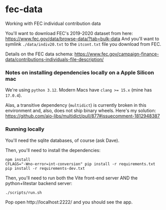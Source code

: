 # fec-data

Working with FEC individual contribution data

You'll want to download FEC's 2019-2020 dataset from here: https://www.fec.gov/data/browse-data/?tab=bulk-data
And you'll want to symlink `./data/indiv20.txt` to the `itcont.txt` file you download from FEC.

Details on the FEC data schema: https://www.fec.gov/campaign-finance-data/contributions-individuals-file-description/

### Notes on installing dependencies locally on a Apple Silicon mac

We're using `python 3.12`. Modern Macs have `clang >= 15.x` (mine has `17.0.4`).

Alas, a transitive dependency (`multidict`) is currently broken in this environment and, also, does not ship binary wheels. Here's my solution: https://github.com/aio-libs/multidict/pull/877#issuecomment-1812948387

### Running locally

You'll need the sqlite databases, of course (ask Dave).

Then, you'll need to install the dependencies:

```
npm install
CFLAGS="-Wno-error=int-conversion" pip install -r requirements.txt
pip install -r requirements-dev.txt
```

Then, you'll need to run both the Vite front-end server AND the python+litestar backend server:

```
./scripts/run.sh
```

Pop open http://localhost:2222/ and you should see the app.
